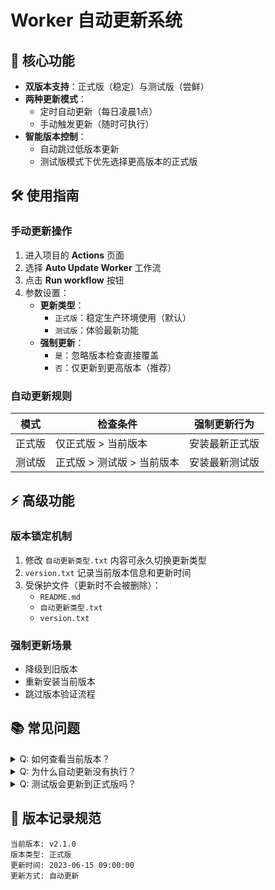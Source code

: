 # Worker 自动更新系统

## 🚀 核心功能
- **双版本支持**：正式版（稳定）与测试版（尝鲜）
- **两种更新模式**：
  - 定时自动更新（每日凌晨1点）
  - 手动触发更新（随时可执行）
- **智能版本控制**：
  - 自动跳过低版本更新
  - 测试版模式下优先选择更高版本的正式版

## 🛠️ 使用指南

### 手动更新操作
1. 进入项目的 **Actions** 页面
2. 选择 **Auto Update Worker** 工作流
3. 点击 **Run workflow** 按钮
4. 参数设置：
   - **更新类型**：
     - `正式版`：稳定生产环境使用（默认）
     - `测试版`：体验最新功能
   - **强制更新**：
     - `是`：忽略版本检查直接覆盖
     - `否`：仅更新到更高版本（推荐）

### 自动更新规则
| 模式 | 检查条件 | 强制更新行为 |
|------|----------|--------------|
| 正式版 | 仅正式版 > 当前版本 | 安装最新正式版 |
| 测试版 | 正式版 > 测试版 > 当前版本 | 安装最新测试版 |

## ⚡ 高级功能
### 版本锁定机制
1. 修改 `自动更新类型.txt` 内容可永久切换更新类型
2. `version.txt` 记录当前版本信息和更新时间
3. 受保护文件（更新时不会被删除）：
   - `README.md`
   - `自动更新类型.txt`
   - `version.txt`

### 强制更新场景
- 降级到旧版本
- 重新安装当前版本
- 跳过版本验证流程

## 📚 常见问题
<details>
<summary>Q: 如何查看当前版本？</summary>
检查项目根目录下的 <code>version.txt</code> 文件，包含：
- 当前版本号
- 版本类型
- 更新时间
</details>

<details>
<summary>Q: 为什么自动更新没有执行？</summary>
可能原因：
1. 当前已是最新版本
2. 网络请求失败
3. 定时任务未到执行时间
4. 目标版本没有 worker.zip 资源
</details>

<details>
<summary>Q: 测试版会更新到正式版吗？</summary>
当同时满足：
1. 当前为测试版模式
2. 存在更高版本的正式版
系统将自动升级到正式版
</details>

## 📜 版本记录规范
```plaintext
当前版本: v2.1.0
版本类型: 正式版
更新时间: 2023-06-15 09:00:00
更新方式: 自动更新
```

